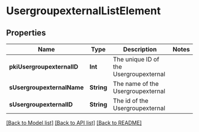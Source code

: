 # UsergroupexternalListElement

## Properties
Name | Type | Description | Notes
------------ | ------------- | ------------- | -------------
**pkiUsergroupexternalID** | **Int** | The unique ID of the Usergroupexternal | 
**sUsergroupexternalName** | **String** | The name of the Usergroupexternal | 
**sUsergroupexternalID** | **String** | The id of the Usergroupexternal | 

[[Back to Model list]](../README.md#documentation-for-models) [[Back to API list]](../README.md#documentation-for-api-endpoints) [[Back to README]](../README.md)


